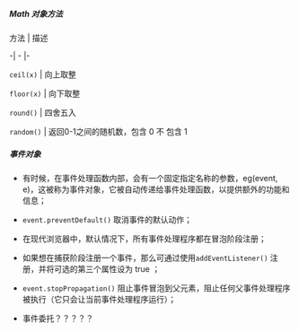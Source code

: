 ##### Math 对象方法

方法 | 描述

-| - |-

`ceil(x)` | 向上取整

`floor(x)` | 向下取整

`round()` | 四舍五入

`random()` | 返回0-1之间的随机数，包含 0 不 包含 1



##### 事件对象

+ 有时候，在事件处理函数内部，会有一个固定指定名称的参数，eg(event, e)，这被称为事件对象，它被自动传递给事件处理函数，以提供额外的功能和信息；

+ `event.preventDefault()` 取消事件的默认动作；
+ 在现代浏览器中，默认情况下，所有事件处理程序都在冒泡阶段注册；
+ 如果想在捕获阶段注册一个事件，那么可通过使用`addEventListener()` 注册，并将可选的第三个属性设为 true ；
+ `event.stopPropagation()`  阻止事件冒泡到父元素，阻止任何父事件处理程序被执行（它只会让当前事件处理程序运行）；
+ 事件委托？？？？？